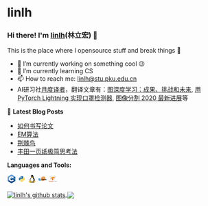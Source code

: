 # linlh
### Hi there! I'm [linlh](https://lightpixels.cn)(林立宏) 👋
This is the place where I opensource stuff and break things :rofl:

- 🔭 I’m currently working on something cool :wink:
- 🌱 I’m currently learning CS
- 📫 How to reach me: linlh@stu.pku.edu.cn
- AI研习社[月度译者](https://www.yanxishe.com/medalWall/5007876)，翻译文章有：[图深度学习：成果、挑战和未来](https://www.yanxishe.com/TextTranslation/2614), [用 PyTorch Lightning 实现口罩检测器](https://www.yanxishe.com/TextTranslation/2580),  [图像分割 2020 最新进展](https://www.yanxishe.com/TextTranslation/2559)等

📕 **Latest Blog Posts**
<!-- BLOG-POST-LIST:START -->
- [如何书写论文](https://lightpixels.cn/2020/09/%e5%a6%82%e4%bd%95%e4%b9%a6%e5%86%99%e8%ae%ba%e6%96%87/)
- [EM算法](https://lightpixels.cn/2020/08/em%e7%ae%97%e6%b3%95/)
- [荆棘鸟](https://lightpixels.cn/2020/08/%e8%8d%86%e6%a3%98%e9%b8%9f/)
- [丰田一页纸极简思考法](https://lightpixels.cn/2020/08/%e4%b8%b0%e7%94%b0%e4%b8%80%e9%a1%b5%e7%ba%b8%e6%9e%81%e7%ae%80%e6%80%9d%e8%80%83%e6%b3%95/)
<!-- BLOG-POST-LIST:END -->

**Languages and Tools:**  

<code><img height="20" src="https://raw.githubusercontent.com/github/explore/80688e429a7d4ef2fca1e82350fe8e3517d3494d/topics/cpp/cpp.png"></code>
<code><img height="20" src="https://raw.githubusercontent.com/github/explore/80688e429a7d4ef2fca1e82350fe8e3517d3494d/topics/python/python.png"></code>
<code><img height="20" src="https://raw.githubusercontent.com/github/explore/80688e429a7d4ef2fca1e82350fe8e3517d3494d/topics/linux/linux.png"></code>
<code><img height="20" src="https://raw.githubusercontent.com/github/explore/80688e429a7d4ef2fca1e82350fe8e3517d3494d/topics/scikit-learn/scikit-learn.png"></code>
<code><img height="20" src="https://raw.githubusercontent.com/github/explore/80688e429a7d4ef2fca1e82350fe8e3517d3494d/topics/tensorflow/tensorflow.png"></code>    

<a href="">
<img align="center" src="https://github-readme-stats.vercel.app/api?username=linlih&show_icons=true&include_all_commits=true" alt="linlh's github stats" />
</a>

<a href="">
<img align="center" src="https://github-readme-stats.vercel.app/api/top-langs/?username=linlih&layout=compact" />
</a>
